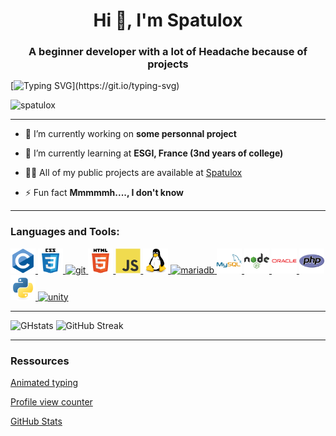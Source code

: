 <h1 align="center">Hi 👋, I'm Spatulox</h1>
<h3 align="center">A beginner developer with a lot of Headache because of projects</h3>

[![Typing SVG](https://readme-typing-svg.demolab.com?font=Fira+Code&pause=1000&color=39B23A&random=true&width=806&separator=%3C&lines=Hi%2C+I'm+Spatulox%3Cthrow+new+Exception(%22Spatulox+coding%22);%3Cthrow+new+Exception(%22Spatulox+sleeping%22);%3Cthrow+new+Exception(%22Spatulox+eating%22);%3Ctypedef+struct+%7Bchar*+Wake_up;+char*+Eating;+char*+Coding;%7D+day;%3Cgit+branch+-b+feature%2Fwalking%3Cgit+checkout+bed+%26%26+git+merge+Spatulox%3C.%2Fusr%2Fbin%2FSpatulox%3Clinux%40Spatulox%3A~%24+cat+config.txt%3CCREATE+DATABASE+DAILY_ROUTINE;%3Cconsole.log('Info+%3A+Spatulox+coding...');%3CCREATE+TABLE+DAYS;%3CINSERT+INTO+DAYS+(day%2C+desc)+VALUES+(01%2C+sleep);%3Cprintf(%22Spatulox+walking%22);)](https://git.io/typing-svg)

<p align="left"> <img src="https://komarev.com/ghpvc/?username=spatulox&label=Profile%20views&color=0e75b6&style=flat" alt="spatulox" /> </p>

<hr>

- 🔭 I’m currently working on **some personnal project**

- 🌱 I’m currently learning at **ESGI, France (3nd years of college)**

- 👨‍💻 All of my public projects are available at [Spatulox](https://github.com/Spatulox?tab=repositories)

- ⚡ Fun fact **Mmmmmh...., I don't know**

<hr>
<!--<h3 align="left">Connect with me:</h3>
<p align="left">
</p>-->

<!--<hr>-->

<h3 align="left">Languages and Tools:</h3>
<p align="left"> <a href="https://www.cprogramming.com/" target="_blank" rel="noreferrer"> <img src="https://raw.githubusercontent.com/devicons/devicon/master/icons/c/c-original.svg" alt="c" width="40" height="40"/> </a> <a href="https://www.w3schools.com/css/" target="_blank" rel="noreferrer"> <img src="https://raw.githubusercontent.com/devicons/devicon/master/icons/css3/css3-original-wordmark.svg" alt="css3" width="40" height="40"/> </a> <a href="https://git-scm.com/" target="_blank" rel="noreferrer"> <img src="https://www.vectorlogo.zone/logos/git-scm/git-scm-icon.svg" alt="git" width="40" height="40"/> </a> <a href="https://www.w3.org/html/" target="_blank" rel="noreferrer"> <img src="https://raw.githubusercontent.com/devicons/devicon/master/icons/html5/html5-original-wordmark.svg" alt="html5" width="40" height="40"/> </a> <a href="https://developer.mozilla.org/en-US/docs/Web/JavaScript" target="_blank" rel="noreferrer"> <img src="https://raw.githubusercontent.com/devicons/devicon/master/icons/javascript/javascript-original.svg" alt="javascript" width="40" height="40"/> </a> <a href="https://www.linux.org/" target="_blank" rel="noreferrer"> <img src="https://raw.githubusercontent.com/devicons/devicon/master/icons/linux/linux-original.svg" alt="linux" width="40" height="40"/> </a> <a href="https://mariadb.org/" target="_blank" rel="noreferrer"> <img src="https://www.vectorlogo.zone/logos/mariadb/mariadb-icon.svg" alt="mariadb" width="40" height="40"/> </a> <a href="https://www.mysql.com/" target="_blank" rel="noreferrer"> <img src="https://raw.githubusercontent.com/devicons/devicon/master/icons/mysql/mysql-original-wordmark.svg" alt="mysql" width="40" height="40"/> </a> <a href="https://nodejs.org" target="_blank" rel="noreferrer"> <img src="https://raw.githubusercontent.com/devicons/devicon/master/icons/nodejs/nodejs-original-wordmark.svg" alt="nodejs" width="40" height="40"/> </a> <a href="https://www.oracle.com/" target="_blank" rel="noreferrer"> <img src="https://raw.githubusercontent.com/devicons/devicon/master/icons/oracle/oracle-original.svg" alt="oracle" width="40" height="40"/> </a> <a href="https://www.php.net" target="_blank" rel="noreferrer"> <img src="https://raw.githubusercontent.com/devicons/devicon/master/icons/php/php-original.svg" alt="php" width="40" height="40"/> </a> <a href="https://www.python.org" target="_blank" rel="noreferrer"> <img src="https://raw.githubusercontent.com/devicons/devicon/master/icons/python/python-original.svg" alt="python" width="40" height="40"/> </a> <a href="https://unity.com/" target="_blank" rel="noreferrer"> <img src="https://www.vectorlogo.zone/logos/unity3d/unity3d-icon.svg" alt="unity" width="40" height="40"/> </a> </p>

<hr>

![GHstats](https://github-readme-stats.vercel.app/api?username=Spatulox&:how_icons=true)
![GitHub Streak](https://streak-stats.demolab.com/?user=Spatulox&theme=dark)

<hr>
<h3 aligne="center">Ressources</h3>

[Animated typing](https://github.com/denvercoder1/readme-typing-svg)  

[Profile view counter](https://github.com/antonkomarev/github-profile-views-counter)  

[GitHub Stats](https://github.com/anuraghazra/github-readme-stats)
